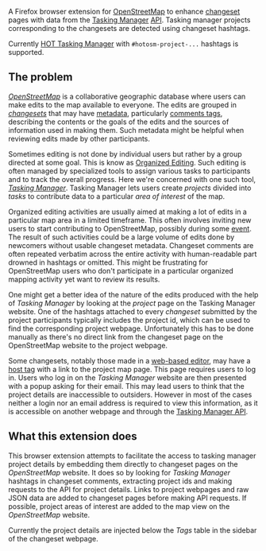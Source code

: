 A Firefox browser extension for [OpenStreetMap](https://www.openstreetmap.org/) to enhance [changeset](https://wiki.openstreetmap.org/wiki/Changeset) pages with data from the [Tasking Manager](https://wiki.openstreetmap.org/wiki/Tasking_Manager) [API](https://tasks.hotosm.org/api-docs). Tasking manager projects corresponding to the changesets are detected using changeset hashtags.

Currently [HOT Tasking Manager](https://tasks.hotosm.org/) with `#hotosm-project-...` hashtags is supported.

## The problem

*[OpenStreetMap](https://www.openstreetmap.org/)* is a collaborative geographic database where users can make edits to the map available to everyone. The edits are grouped in *[changesets](https://wiki.openstreetmap.org/wiki/Changeset)* that may have [metadata](https://wiki.openstreetmap.org/wiki/Changeset#Tags_on_changesets), particularly [comments tags](https://wiki.openstreetmap.org/wiki/Key:comment), describing the contents or the goals of the edits and the sources of information used in making them. Such metadata might be helpful when reviewing edits made by other participants.

Sometimes editing is not done by individual users but rather by a group directed at some goal. This is know as [Organized Editing](https://wiki.openstreetmap.org/wiki/Organised_Editing). Such editing is often managed by specialized tools to assign various tasks to participants and to track the overall progress. Here we're concerned with one such tool, *[Tasking Manager](https://wiki.openstreetmap.org/wiki/Tasking_Manager)*. Tasking Manager lets users create *projects* divided into *tasks* to contribute data to a particular *area of interest* of the map.

Organized editing activities are usually aimed at making a lot of edits in a particular map area in a limited timeframe. This often involves inviting new users to start contributing to OpenStreetMap, possibly during some [event](https://wiki.openstreetmap.org/wiki/Mapathon). The result of such activities could be a large volume of edits done by newcomers without usable changeset metadata. Changeset comments are often repeated verbatim across the entire activity with human-readable part drowned in hashtags or omitted. This might be frustrating for OpenStreetMap users who don't participate in a particular organized mapping activity yet want to review its results.

One might get a better idea of the nature of the edits produced with the help of *Tasking Manager* by looking at the *project* page on the Tasking Manager website. One of the hashtags attached to every *changeset* submitted by the project participants typically includes the project id, which can be used to find the corresponding project webpage. Unfortunately this has to be done manually as there's no direct link from the changeset page on the OpenStreetMap website to the project webpage.

Some changesets, notably those made in a [web-based editor](https://wiki.openstreetmap.org/wiki/ID), may have a [host tag](https://wiki.openstreetmap.org/wiki/Key:host) with a link to the project map page. This page requires users to log in. Users who log in on the *Tasking Manager* website are then presented with a popup asking for their email. This may lead users to think that the project details are inaccessible to outsiders. However in most of the cases neither a login nor an email address is required to view this information, as it is accessible on another webpage and through the [Tasking Manager API](https://tasks.hotosm.org/api-docs).

## What this extension does

This browser extension attempts to facilitate the access to tasking manager project details by embedding them directly to changeset pages on the *OpenStreetMap* website. It does so by looking for *Tasking Manager* hashtags in changeset comments, extracting project ids and making requests to the API for project details. Links to project webpages and raw JSON data are added to changeset pages before making API requests. If possible, project areas of interest are added to the map view on the *OpenStreetMap* website.

Currently the project details are injected below the *Tags* table in the sidebar of the changeset webpage.
